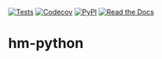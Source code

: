 [![Tests](https://github.com/carlpayne/hm-python/workflows/Tests/badge.svg)](https://github.com/carlpayne/hm-python/actions?workflow=Tests)
[![Codecov](https://codecov.io/gh/carlpayne/hm-python/branch/master/graph/badge.svg)](https://codecov.io/gh/carlpayne/hm-python)
[![PyPI](https://img.shields.io/pypi/v/hm-python.svg)](https://pypi.org/project/hm-python/)
[![Read the Docs](https://readthedocs.org/projects/hypermodern-python/badge/)](https://hypermodern-python.readthedocs.io/)
# hm-python
